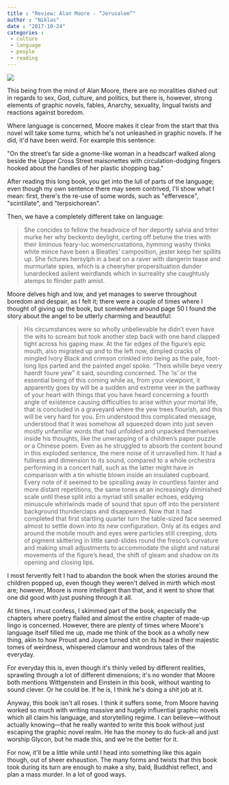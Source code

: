 ```yaml
---
title : "Review: Alan Moore - “Jerusalem”"
author : "Niklas"
date : "2017-10-24"
categories : 
 - culture
 - language
 - people
 - reading
---
```


[![](https://niklasblog.com/wp-content/jerusalem-cover.jpg)](https://niklasblog.com/wp-content/jerusalem-cover.jpg)

This being from the mind of Alan Moore, there are no moralities dished out in regards to sex, God, culture, and politics, but there is, however, strong elements of graphic novels, fables, Anarchy, sexuality, lingual twists and reactions against boredom.

Where language is concerned, Moore makes it clear from the start that this novel will take some turns, which he's not unleashed in graphic novels. If he did, it'd have been weird. For example this sentence:

"On the street’s far side a gnome-like woman in a headscarf walked along beside the Upper Cross Street maisonettes with circulation-dodging fingers hooked about the handles of her plastic shopping bag."

After reading this long book, you get into the lull of parts of the language; even though my own sentence there may seem contrived, I'll show what I mean: first, there's the re-use of some words, such as "effervesce", "scintillate", and "terpsichorean".

Then, we have a completely different take on language:

> She concides to fellow the headvoice of her deportly salvia and triter murke her why beckento deylight, certing off betune the tries with their liminous feary-luc womencrustations, hymming washy thinks white mince have been a Bleatles’ camposition, jester keep her spillits up. She fictures hersylph in a beat on a raver with dangerin tease and murmurlate spies, which is a cheeryher propersituation dunder lunardecked asilent weirdlands which in surreality she caughtusly atemps to flinder path amist.

Moore delves high and low, and yet manages to swerve throughout boredom and despair, as I felt it; there were a couple of times where I thought of giving up the book, but somewhere around page 50 I found the story about the angel to be utterly charming and beautiful:

> His circumstances were so wholly unbelievable he didn’t even have the wits to scream but took another step back with one hand clapped tight across his gaping maw. At the far edges of the figure’s epic mouth, also migrated up and to the left now, dimpled cracks of mingled Ivory Black and crimson crinkled into being as the pale, foot-long lips parted and the painted angel spoke. “Theis whille beye veery haerdt foure yew” it said, sounding concerned. The ‘is’ or the essential being of this coming while as, from your viewpoint, it apparently goes by will be a sudden and extreme veer in the pathway of your heart with things that you have heard concerning a fourth angle of existence causing difficulties to arise within your mortal life, that is concluded in a graveyard where the yew trees flourish, and this will be very hard for you. Ern understood this complicated message, understood that it was somehow all squeezed down into just seven mostly unfamiliar words that had unfolded and unpacked themselves inside his thoughts, like the unwrapping of a children’s paper puzzle or a Chinese poem. Even as he struggled to absorb the content bound in this exploded sentence, the mere noise of it unravelled him. It had a fullness and dimension to its sound, compared to a whole orchestra performing in a concert hall, such as the latter might have in comparison with a tin whistle blown inside an insulated cupboard. Every note of it seemed to be spiralling away in countless fainter and more distant repetitions, the same tones at an increasingly diminished scale until these split into a myriad still smaller echoes, eddying minuscule whirlwinds made of sound that spun off into the persistent background thunderclaps and disappeared. Now that it had completed that first startling quarter turn the table-sized face seemed almost to settle down into its new configuration. Only at its edges and around the mobile mouth and eyes were particles still creeping, dots of pigment skittering in little sand-slides round the fresco’s curvature and making small adjustments to accommodate the slight and natural movements of the figure’s head, the shift of gleam and shadow on its opening and closing lips.

I most fervently felt I had to abandon the book when the stories around the children popped up, even though they weren't delved in mirth which most are; however, Moore is more intelligent than that, and it went to show that one did good with just pushing through it all.

At times, I must confess, I skimmed part of the book, especially the chapters where poetry flailed and almost the entire chapter of made-up lingo is concerned. However, there are plenty of times where Moore's language itself filled me up, made me think of the book as a wholly new thing, akin to how Proust and Joyce turned shit on its head in their majestic tomes of weirdness, whispered clamour and wondrous tales of the everyday.

For everyday this is, even though it's thinly veiled by different realities, sprawling through a lot of different dimensions; it's no wonder that Moore both mentions Wittgenstein and Einstein in this book, without wanting to sound clever. Or he could be. If he is, I think he's doing a shit job at it.

Anyway, this book isn't all roses. I think it suffers some, from Moore having worked so much with writing massive and hugely influential graphic novels which all claim his language, and storytelling regime. I can believe—without actually knowing—that he really wanted to write this book without just escaping the graphic novel realm. He has the money to do fuck-all and just worship Glycon, but he made this, and we're the better for it.

For now, it'll be a little while until I head into something like this again though, out of sheer exhaustion. The many forms and twists that this book took during its turn are enough to make a shy, bald, Buddhist reflect, and plan a mass murder. In a lot of good ways.

